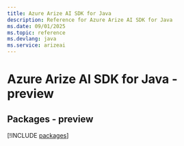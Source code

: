 ```yaml
---
title: Azure Arize AI SDK for Java
description: Reference for Azure Arize AI SDK for Java
ms.date: 09/01/2025
ms.topic: reference
ms.devlang: java
ms.service: arizeai
---
```

# Azure Arize AI SDK for Java - preview
## Packages - preview
[!INCLUDE [packages](arize-ai-index.md)]